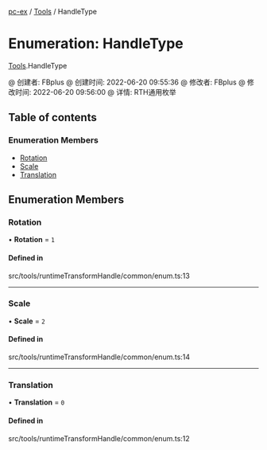 [pc-ex](https://github.com/TheFBplus/pc-ex/blob/master/docs/md/README.md) / [Tools](https://github.com/TheFBplus/pc-ex/blob/master/docs/md/modules/Tools.md) / HandleType

# Enumeration: HandleType

[Tools](https://github.com/TheFBplus/pc-ex/blob/master/docs/md/modules/Tools.md).HandleType

@ 创建者: FBplus
@ 创建时间: 2022-06-20 09:55:36
@ 修改者: FBplus
@ 修改时间: 2022-06-20 09:56:00
@ 详情: RTH通用枚举

## Table of contents

### Enumeration Members

- [Rotation](https://github.com/TheFBplus/pc-ex/blob/master/docs/md/enums/Tools.HandleType.md#rotation)
- [Scale](https://github.com/TheFBplus/pc-ex/blob/master/docs/md/enums/Tools.HandleType.md#scale)
- [Translation](https://github.com/TheFBplus/pc-ex/blob/master/docs/md/enums/Tools.HandleType.md#translation)

## Enumeration Members

### Rotation

• **Rotation** = ``1``

#### Defined in

src/tools/runtimeTransformHandle/common/enum.ts:13

___

### Scale

• **Scale** = ``2``

#### Defined in

src/tools/runtimeTransformHandle/common/enum.ts:14

___

### Translation

• **Translation** = ``0``

#### Defined in

src/tools/runtimeTransformHandle/common/enum.ts:12
